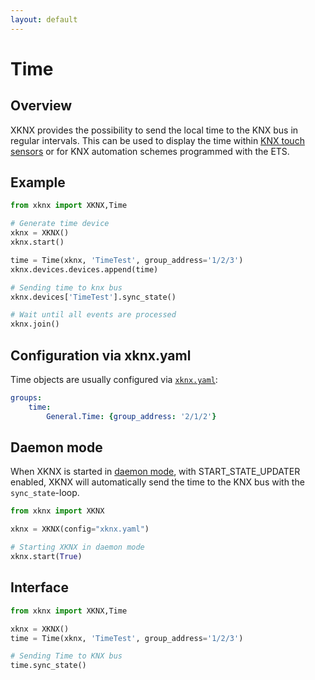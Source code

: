 ```yaml
---
layout: default
---
```


# [](#header-1)Time

## [](#header-2)Overview

XKNX provides the possibility to send the local time to the KNX bus in regular intervals. This can be used to display the time within [KNX touch sensors](https://katalog.gira.de/en/datenblatt.html?id=638294) or for KNX automation schemes programmed with the ETS.

## [](#header-2)Example

```python
from xknx import XKNX,Time

# Generate time device 
xknx = XKNX()
xknx.start()

time = Time(xknx, 'TimeTest', group_address='1/2/3')
xknx.devices.devices.append(time)

# Sending time to knx bus
xknx.devices['TimeTest'].sync_state()

# Wait until all events are processed
xknx.join()
``` 

## [](#header-2)Configuration via **xknx.yaml**

Time objects are usually configured via [`xknx.yaml`](/configuration):

```yaml
groups:
    time:
        General.Time: {group_address: '2/1/2'}
```

## [](#header-2)Daemon mode

When XKNX is started in [daemon mode](/daemon), with START_STATE_UPDATER enabled, XKNX will automatically send the time to the KNX bus with the `sync_state`-loop. 

```python
from xknx import XKNX

xknx = XKNX(config="xknx.yaml")

# Starting XKNX in daemon mode
xknx.start(True)
```

## [](#header-2)Interface


```python
from xknx import XKNX,Time

xknx = XKNX()
time = Time(xknx, 'TimeTest', group_address='1/2/3')

# Sending Time to KNX bus 
time.sync_state()
```


